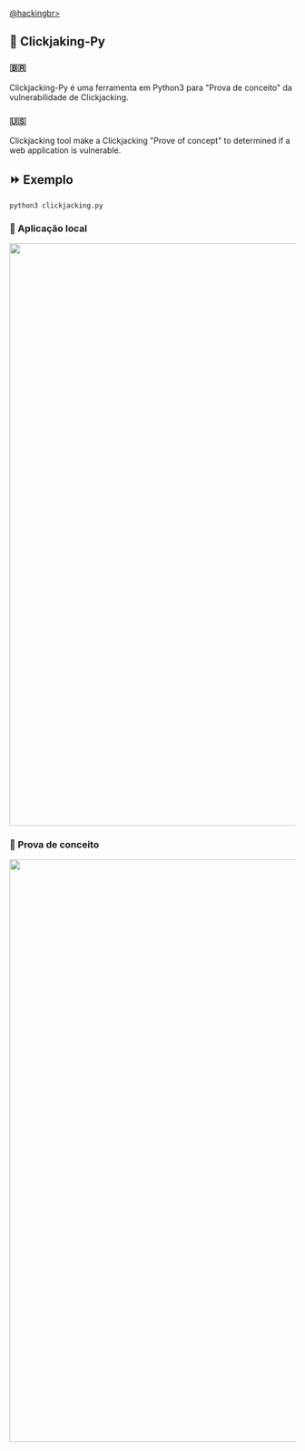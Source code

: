<p align="left">
    <a href="https://github.com/carineconstantino/hackingbr">@hackingbr></a>
</p>

## 👾 Clickjaking-Py
### 🇧🇷
Clickjacking-Py é uma ferramenta em Python3 para "Prova de conceito" da vulnerabilidade de Clickjacking. 

### 🇺🇸
Clickjacking tool make a Clickjacking "Prove of concept" to determined if a web application is vulnerable. 

## ⏩ Exemplo
```
python3 clickjacking.py
```
### 🎯 Aplicação local

<p align="left">
    <img width="1024" src=""><p></p>
</p>

### 🎯 Prova de conceito

<p align="left">
    <img width="1024" src=""><p></p>
</p>

#

